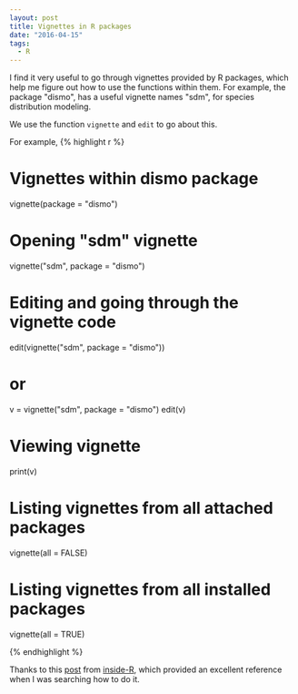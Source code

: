 ```yaml
---
layout: post
title: Vignettes in R packages
date: "2016-04-15"
tags: 
  - R
---
```


I find it very useful to go through vignettes provided by R packages, which help me figure out how to use the functions within them. For example, the package "dismo", has a useful vignette names "sdm", for species distribution modeling. 

We use the function `vignette` and `edit` to go about this. 

For example, 
{% highlight r %}

# Vignettes within dismo package
vignette(package = "dismo")

# Opening "sdm" vignette
vignette("sdm", package = "dismo")

# Editing and going through the vignette code
edit(vignette("sdm", package = "dismo"))

# or
v = vignette("sdm", package = "dismo")
edit(v)

# Viewing vignette
print(v)

# Listing vignettes from all attached packages
vignette(all = FALSE)

# Listing vignettes from all installed packages
vignette(all = TRUE)

{% endhighlight %}

Thanks to this [post](http://www.inside-r.org/r-doc/utils/vignette) from [inside-R](http://www.inside-r.org/), which provided an excellent reference when I was searching how to do it.  
